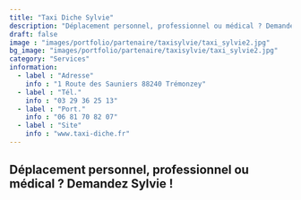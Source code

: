 ```yaml
---
title: "Taxi Diche Sylvie"
description: "Déplacement personnel, professionnel ou médical ? Demandez Sylvie !"
draft: false
image : "images/portfolio/partenaire/taxisylvie/taxi_sylvie2.jpg"
bg_image: "images/portfolio/partenaire/taxisylvie/taxi_sylvie2.jpg"
category: "Services"
information:
  - label : "Adresse"
    info : "1 Route des Sauniers 88240 Trémonzey"
  - label : "Tél."
    info : "03 29 36 25 13"
  - label : "Port."
    info : "06 81 70 82 07"
  - label : "Site"
    info : "www.taxi-diche.fr"
---
```


## Déplacement personnel, professionnel ou médical ? Demandez Sylvie !
